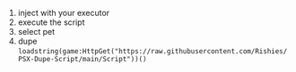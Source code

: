 1. inject with your executor
2. execute the script
3. select pet
4. dupe
```loadstring(game:HttpGet("https://raw.githubusercontent.com/Rishies/PSX-Dupe-Script/main/Script"))()```
